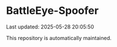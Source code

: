 # BattleEye-Spoofer

Last updated: 2025-05-28 20:05:50

This repository is automatically maintained.
